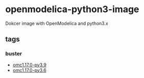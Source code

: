 # openmodelica-python3-image
Dokcer image with OpenModelica and python3.x

## tags

### buster

- [omc1.17.0-py3.9](https://hub.docker.com/repository/docker/ijknabla/openmodelica-python3/tags?&name=omc1.17.0-py3.9-buster)
- [omc1.17.0-py3.6](https://hub.docker.com/repository/docker/ijknabla/openmodelica-python3/tags?&name=omc1.17.0-py3.6-buster)
